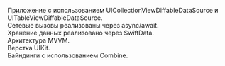 Приложение с использованием UICollectionViewDiffableDataSource и UITableViewDiffableDataSource. <br/>
Сетевые вызовы реализованы через async/await. <br/>
Хранение данных реализовано через SwiftData. <br/>
Архитектура MVVM. <br/>
Верстка UIKit. <br/>
Байндинги с использованием Combine.
